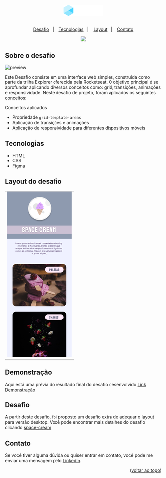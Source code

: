<a name="readme-top"></a>

<div align="center">
  <img src=".github/logo.png" width="25%">

  <br>
  <br>

  <p>
    <a href="#-projeto">Desafio</a>&nbsp;&nbsp;&nbsp;|&nbsp;&nbsp;&nbsp;
    <a href="#-tecnologias">Tecnologias</a>&nbsp;&nbsp;&nbsp;|&nbsp;&nbsp;&nbsp;
    <a href="#-layout">Layout</a>&nbsp;&nbsp;&nbsp;|&nbsp;&nbsp;&nbsp;
    <a href="#-contato">Contato</a>
  </p>
  
  <a href="#-license">
    <img src="https://img.shields.io/static/v1?label=license&message=MIT&color=348BA7&labelColor=000000">
  </a>
</div>

## Sobre o desafio
![preview](.github/preview.png)

Este Desafio consiste em uma interface web simples, construída como parte da trilha Explorer oferecida pela Rocketseat.
O objetivo principal é se aprofundar aplicando diversos conceitos como: grid, transições, animações e responsividade. Neste desafio de projeto, 
foram aplicados os seguintes conceitos:


Conceitos aplicados
* Propriedade `grid-template-areas`
* Aplicação de transições e animações
* Aplicação de responsividade para diferentes dispositivos móveis


## Tecnologias
- HTML
- CSS
- Figma


## Layout do desafio
<table>
  <tr>
    <td><img src=".github/mobile.png"></td>
  </tr>   
</table>


## Demonstração
Aqui está uma prévia do resultado final do desafio desenvolvido
[Link Demonstração](https://joao-sillva.github.io/mobile-first/)


## Desafio
A partir deste desafio, foi proposto um desafio extra de adequar o layout para versão desktop. Você pode encontrar mais detalhes do desafio clicando [space-cream](https://github.com/joao-sillva/space-cream)


## Contato
Se você tiver alguma dúvida ou quiser entrar em contato, você pode me enviar uma mensagem pelo
[LinkedIn](https://www.linkedin.com/in/joao-sillva/).

<p align="right">(<a href="#readme-top">voltar ao topo</a>)</p>